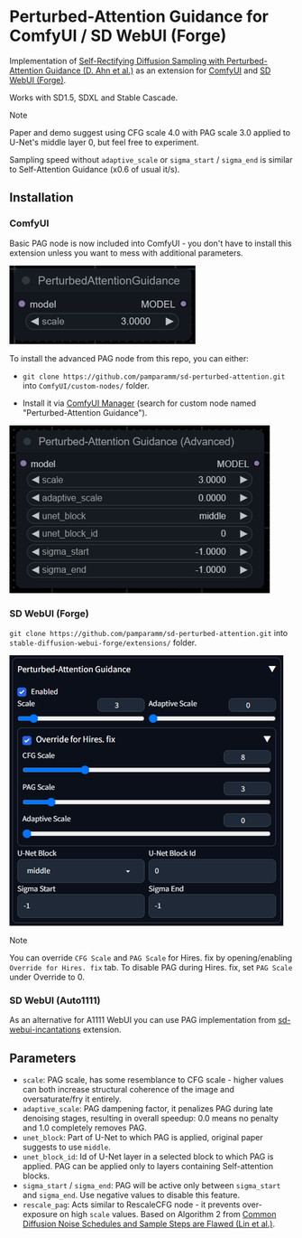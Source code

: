 # Perturbed-Attention Guidance for ComfyUI / SD WebUI (Forge)

Implementation of [Self-Rectifying Diffusion Sampling with Perturbed-Attention Guidance (D. Ahn et al.)](https://ku-cvlab.github.io/Perturbed-Attention-Guidance/) as an extension for [ComfyUI](https://github.com/comfyanonymous/ComfyUI) and [SD WebUI (Forge)](https://github.com/lllyasviel/stable-diffusion-webui-forge).

Works with SD1.5, SDXL and Stable Cascade.

> [!NOTE]
> Paper and demo suggest using CFG scale 4.0 with PAG scale 3.0 applied to U-Net's middle layer 0, but feel free to experiment.
>
> Sampling speed without `adaptive_scale` or `sigma_start` / `sigma_end` is similar to Self-Attention Guidance (x0.6 of usual it/s).

## Installation

### ComfyUI

Basic PAG node is now included into ComfyUI - you don't have to install this extension unless you want to mess with additional parameters.

![comfyui-node-basic](examples/comfyui-node-basic.png)

To install the advanced PAG node from this repo, you can either:

- `git clone https://github.com/pamparamm/sd-perturbed-attention.git` into `ComfyUI/custom-nodes/` folder.

- Install it via [ComfyUI Manager](https://github.com/ltdrdata/ComfyUI-Manager) (search for custom node named "Perturbed-Attention Guidance").

![comfyui-node-advanced](examples/comfyui-node-advanced.png)

### SD WebUI (Forge)

`git clone https://github.com/pamparamm/sd-perturbed-attention.git` into `stable-diffusion-webui-forge/extensions/` folder.

![forge-script](examples/forge-script.png)

> [!NOTE]
> You can override `CFG Scale` and `PAG Scale` for Hires. fix by opening/enabling `Override for Hires. fix` tab.
> To disable PAG during Hires. fix, set `PAG Scale` under Override to 0.

### SD WebUI (Auto1111)

As an alternative for A1111 WebUI you can use PAG implementation from [sd-webui-incantations](https://github.com/v0xie/sd-webui-incantations) extension.

## Parameters

- `scale`: PAG scale, has some resemblance to CFG scale - higher values can both increase structural coherence of the image and oversaturate/fry it entirely.
- `adaptive_scale`: PAG dampening factor, it penalizes PAG during late denoising stages, resulting in overall speedup: 0.0 means no penalty and 1.0 completely removes PAG.
- `unet_block`: Part of U-Net to which PAG is applied, original paper suggests to use `middle`.
- `unet_block_id`: Id of U-Net layer in a selected block to which PAG is applied. PAG can be applied only to layers containing Self-attention blocks.
- `sigma_start` / `sigma_end`: PAG will be active only between `sigma_start` and `sigma_end`. Use negative values to disable this feature.
- `rescale_pag`: Acts similar to RescaleCFG node - it prevents over-exposure on high `scale` values. Based on Algorithm 2 from [Common Diffusion Noise Schedules and Sample Steps are Flawed (Lin et al.)](https://arxiv.org/abs/2305.08891).
